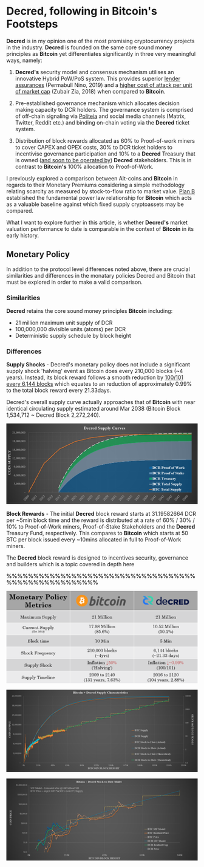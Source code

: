 # Decred, following in Bitcoin's Footsteps
**Decred** is in my opinion one of the most promising cryptocurrency projects in the industry. **Decred** is founded on the same core sound money principles as **Bitcoin** yet differentiates significantly in three very meaningful ways, namely:

1. **Decred's** security model and consensus mechanism utilises an innovative Hybrid PoW/PoS system. This provides superior [lender assurances](https://medium.com/@permabullnino/introduction-to-crypto-accounting-an-analysis-of-decred-as-an-accounting-system-4d3e67fce28?source=search_post---------2) (Permabull Nino, 2019) and a [higher cost of attack per unit of market cap](https://medium.com/decred/decreds-hybrid-protocol-a-superior-deterrent-to-majority-attacks-9421bf486292) (Zubair Zia, 2018) when compared to **Bitcoin**.

2. Pre-established governance mechanism which allocates decision making capacity to DCR holders. The governance system is comprised of off-chain signaling via [Politeia](https://proposals.decred.org) and social media channels (Matrix, Twitter, Reddit etc.) and binding on-chain voting via the **Decred** ticket system.

3. Distribution of block rewards allocated as 60% to Proof-of-work miners to cover CAPEX and OPEX costs, 30% to DCR ticket holders to incentivise governance participation and 10% to a **Decred** Treasury that is owned ([and soon to be operated by](https://proposals.decred.org/proposals/c96290a2478d0a1916284438ea2c59a1215fe768a87648d04d45f6b7ecb82c3f)) **Decred** stakeholders. This is in contrast to **Bitcoin's** 100% allocation to Proof-of-Work.

I previously explored a comparison between Alt-coins and **Bitcoin** in regards to their Monetary Premiums considering a simple methodology relating scarcity as measured by stock-to-flow ratio to market value. [Plan B](https://medium.com/@100trillionUSD/modeling-bitcoins-value-with-scarcity-91fa0fc03e25) established the fundamental power law relationship for **Bitcoin** which acts as a valuable baseline against which fixed supply cryptoassets may be compared.

What I want to explore further in this article, is whether **Decred's** market valuation performance to date is comparable in the context of **Bitcoin** in its early history.

## Monetary Policy

In addition to the protocol level differences noted above, there are crucial similarities and differences in the monatary policies Decred and Bitcoin that must be explored in order to make a valid comparison.

### Similarities

**Decred** retains the core sound money principles **Bitcoin** including:
- 21 million maximum unit supply of DCR
- 100,000,000 divisible units (atoms) per DCR
- Deterministic supply schedule by block height

### Differences

**Supply Shocks** - Decred's monetary policy does not include a significant supply shock 'halving' event as Bitcoin does every 210,000 blocks (~4 years). Instead, its block reward follows a smooth reduction by [100/101 every 6,144 blocks](https://docs.decred.org/advanced/inflation/) which equates to an reduction of approximately 0.99% to the total block reward every 21.33days. 

Decred's overall supply curve actually approaches that of **Bitcoin** with near identical circulating supply estimated around Mar 2038 (Bitcoin Block 1,534,712 ~ Decred Block 2,272,240).

![DCR Supply Chart](01_dcr_supplycurves.png)

**Block Rewards** - The initial **Decred** block reward starts at 31.19582664 DCR per ~5min block time and the reward is distributed at a rate of 60% / 30% / 10% to Proof-of-Work miners, Proof-of-Stake Stakeholders and the **Decred** Treasury Fund, respectively. This compares to **Bitcoin** which starts at 50 BTC per block issued every ~10mins allocated in full to Proof-of-Work miners.

The **Decred** block reward is designed to incentives security, governance and builders which is a topic covered in depth here

**%%%%%%%%%%%%%%%%%%%%%%%%%%%%%%%%%%%%%%%%%%%%%%%%%%%%**

![Monetary Policy Comparison](02_monetary_policy.png)




![BTC and DCR Supply Chart](03_btcdcr_supplycurves.png)

![BTC and DCR S2F Estimate Chart](04_btcdcr_s2chart.png)
